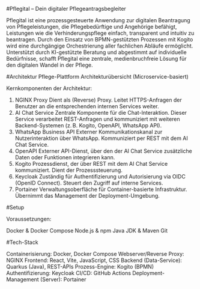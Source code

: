 #Pflegital – Dein digitaler Pflegeantragsbegleiter

Pflegital ist eine prozessgesteuerte Anwendung zur digitalen Beantragung von Pflegeleistungen, die Pflegebedürftige und Angehörige befähigt, Leistungen wie die Verhinderungspflege einfach, transparent und intuitiv zu beantragen. Durch den Einsatz von BPMN-gestützten Prozessen mit Kogito wird eine durchgängige Orchestrierung aller fachlichen Abläufe ermöglicht. Unterstützt durch KI-gestützte Beratung und abgestimmt auf individuelle Bedürfnisse, schafft Pflegital eine zentrale, medienbruchfreie Lösung für den digitalen Wandel in der Pflege.

#Architektur
Pflege-Plattform Architekturübersicht (Microservice-basiert)

Kernkomponenten der Architektur:

1. NGINX Proxy
Dient als (Reverse) Proxy. Leitet HTTPS-Anfragen der Benutzer an die entsprechenden internen Services weiter.
2. AI Chat Service
Zentrale Komponente für die Chat-Interaktion. Dieser Service verarbeitet REST-Anfragen und kommuniziert mit weiteren Backend-Systemen (z. B. Kogito, OpenAPI, WhatsApp API).
3. WhatsApp Business API
Externer Kommunikationskanal zur Nutzerinteraktion über WhatsApp. Kommuniziert per REST mit dem AI Chat Service.
4. OpenAPI
Externer API-Dienst, über den der AI Chat Service zusätzliche Daten oder Funktionen integrieren kann.
5. Kogito
Prozessdienst, der über REST mit dem AI Chat Service kommuniziert. Dient der Prozesssteuerung.
6. Keycloak
Zuständig für Authentifizierung und Autorisierung via OIDC (OpenID Connect). Steuert den Zugriff auf interne Services.
7. Portainer
Verwaltungsoberfläche für Container-basierte Infrastruktur. Übernimmt das Management der Deployment-Umgebung.

#Setup 

Voraussetzungen:

Docker & Docker Compose
Node.js & npm 
Java JDK & Maven
Git



#Tech-Stack

Containerisierung: Docker, Docker Compose
Webserver/Reverse Proxy: NGINX
Frontend: React, Vite, JavaScript, CSS 
Backend (Data-Service): Quarkus (Java), REST-APIs
Prozess-Engine: Kogito (BPMN)
Authentifizierung: Keycloak
CI/CD: GitHub Actions
Deployment-Management (Server): Portainer




